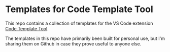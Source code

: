# Templates for Code Template Tool

This repo contains a collection of templates for the VS Code extension
[Code Template Tool](https://marketplace.visualstudio.com/items?itemName=yuanhjty.code-template-too).

The templates in this repo have primarily been built for personal use, but I'm sharing them on Github in case they prove useful to anyone else.
